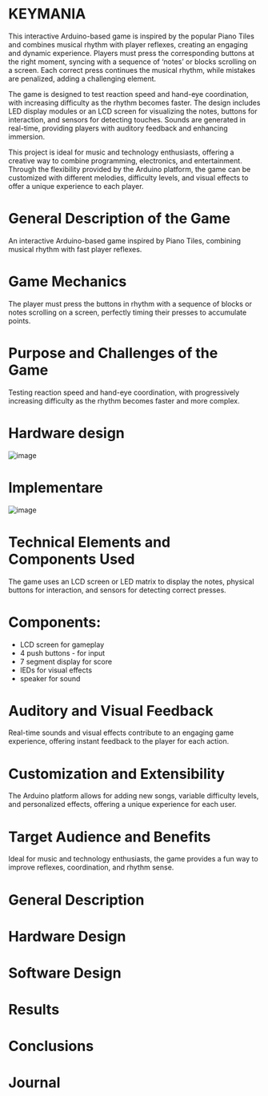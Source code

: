# KEYMANIA
 This interactive Arduino-based game is inspired by the popular Piano Tiles and combines musical rhythm with player reflexes, creating an engaging and dynamic experience. Players must press the corresponding buttons at the right moment, syncing with a sequence of ‘notes’ or blocks scrolling on a screen. Each correct press continues the musical rhythm, while mistakes are penalized, adding a challenging element.

 The game is designed to test reaction speed and hand-eye coordination, with increasing difficulty as the rhythm becomes faster. The design includes LED display modules or an LCD screen for visualizing the notes, buttons for interaction, and sensors for detecting touches. Sounds are generated in real-time, providing players with auditory feedback and enhancing immersion.

 This project is ideal for music and technology enthusiasts, offering a creative way to combine programming, electronics, and entertainment. Through the flexibility provided by the Arduino platform, the game can be customized with different melodies, difficulty levels, and visual effects to offer a unique experience to each player.

# General Description of the Game
An interactive Arduino-based game inspired by Piano Tiles, combining musical rhythm with fast player reflexes.

# Game Mechanics
The player must press the buttons in rhythm with a sequence of blocks or notes scrolling on a screen, perfectly timing their presses to accumulate points.

# Purpose and Challenges of the Game
Testing reaction speed and hand-eye coordination, with progressively increasing difficulty as the rhythm becomes faster and more complex.

# Hardware design
![image](https://github.com/user-attachments/assets/22d1ef9a-ca75-48c9-a719-64b6985976a5)

# Implementare
![image](https://github.com/user-attachments/assets/363a3ff3-9f26-455a-b8ab-6a8f8720d398)


# Technical Elements and Components Used
The game uses an LCD screen or LED matrix to display the notes, physical buttons for interaction, and sensors for detecting correct presses.

# Components:

- LCD screen for gameplay 
- 4 push buttons - for input
- 7 segment display for score
- lEDs for visual effects
- speaker for sound

# Auditory and Visual Feedback
Real-time sounds and visual effects contribute to an engaging game experience, offering instant feedback to the player for each action.

# Customization and Extensibility
The Arduino platform allows for adding new songs, variable difficulty levels, and personalized effects, offering a unique experience for each user.

# Target Audience and Benefits
Ideal for music and technology enthusiasts, the game provides a fun way to improve reflexes, coordination, and rhythm sense.

# General Description
# Hardware Design
# Software Design
# Results
# Conclusions
# Journal

